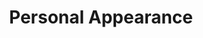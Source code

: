 ---
title: Personal Appearance
year: 1938
opening_date: 1938-05-10
closing_date: 1938-05-12
layout: productions
featured_image: 
image_caption:
image_credit:
playbill: 
category: 
Theatre: Theatre Jacksonville
Venue: Little Theatre
cast:
  Alex Pillsbury: Alex Pillsbury
  Aunt Kate Barnaby: Dorothy Harlan
  Carole Arden: Kay Godshalk
  Chester Norton (Bud): William Blois, Jr.
  Clyde Pelton: Kingston Newman
  Gene Tuttle: Lawrence Case
  Gladys Kelcey: Susie McRae
  Jessie: Mildred Perry
  Johnson: Kenneth Godschalk
  Joyce Struthers: Bernice Klepper
  Mrs. Struthers (Addie): Effie Taylor Caldwell
  Stokes Perry: Stokes Perry
crew:
  Director: Huron L. Blyden
  Lighting and Sound Effects:
    - Earl DeFlorin
    - Herbert Swisher
  Mary Courtney: Mary Courtney
  Prop Assistant: Mary Courtney
  Props: Mrs. H. Ward Preston
orchestra:
external_links:
---